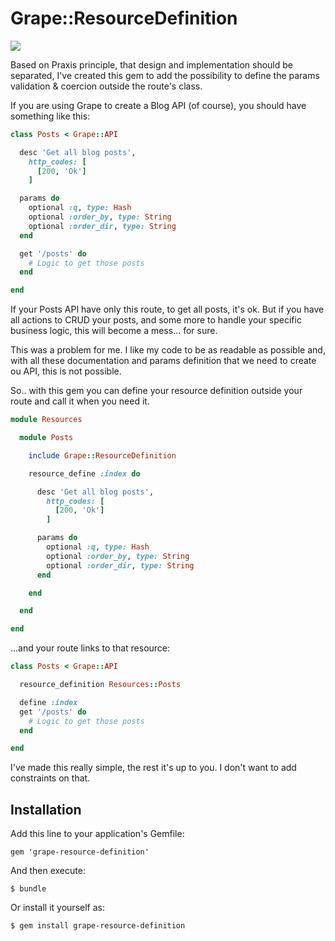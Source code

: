 Grape::ResourceDefinition
=========================
![](https://travis-ci.org/joaquimadraz/grape-resource-definition.svg)

Based on Praxis principle, that design and implementation should be separated, I've created this gem to add the possibility to define the params validation & coercion outside the route's class.

If you are using Grape to create a Blog API (of course), you should have something like this:

```ruby
class Posts < Grape::API

  desc 'Get all blog posts',
    http_codes: [
      [200, 'Ok']
    ]

  params do
    optional :q, type: Hash
    optional :order_by, type: String
    optional :order_dir, type: String
  end

  get '/posts' do
    # Logic to get those posts
  end

end
```

If your Posts API have only this route, to get all posts, it's ok. But if you have all actions to CRUD your posts, and some more to handle your specific business logic, this will become a mess... for sure.

This was a problem for me. I like my code to be as readable as possible and, with all these documentation and params definition that we need to create ou API, this is not possible.

So.. with this gem you can define your resource definition outside your route and call it when you need it.

```ruby
module Resources

  module Posts

    include Grape::ResourceDefinition

    resource_define :index do

      desc 'Get all blog posts',
        http_codes: [
          [200, 'Ok']
        ]

      params do
        optional :q, type: Hash
        optional :order_by, type: String
        optional :order_dir, type: String
      end

    end

  end

end
```

...and your route links to that resource:

```ruby
class Posts < Grape::API

  resource_definition Resources::Posts

  define :index
  get '/posts' do
    # Logic to get those posts
  end

end
```

I've made this really simple, the rest it's up to you. I don't want to add constraints on that.

## Installation

Add this line to your application's Gemfile:

    gem 'grape-resource-definition'

And then execute:

    $ bundle

Or install it yourself as:

    $ gem install grape-resource-definition


